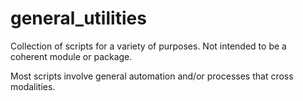 # general_utilities
Collection of scripts for a variety of purposes.
Not intended to be a coherent module or package.

Most scripts involve general automation and/or processes that cross modalities.
